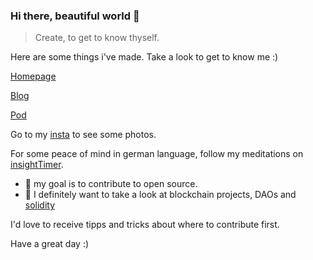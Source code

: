 ### Hi there, beautiful world 👋

> Create, to get to know thyself. 

Here are some things i've made. Take a look to get to know me :)

[Homepage](http://jolo.media/)

[Blog](http://jolo.media/blog/)

[Pod](https://www.youtube.com/watch?v=UjJ6SzHzlDo)

Go to my [insta](https://www.instagram.com/jolo_ono/) to see some photos.

For some peace of mind in german language, follow my meditations on [insightTimer](https://insighttimer.com/jolo_ono).


- 🌱 my goal is to contribute to open source. 
- 🔭 I definitely want to take a look at blockchain projects, DAOs and [solidity](https://soliditylang.org/)

I'd love to receive tipps and tricks about where to contribute first.

Have a great day :)

<!--
**joloono/joloono** is a ✨ _special_ ✨ repository because its `README.md` (this file) appears on your GitHub profile.

Here are some ideas to get you started:

- 🔭 I’m currently working on ...
- 🌱 I’m currently learning ...
- 👯 I’m looking to collaborate on ...
- 🤔 I’m looking for help with ...
- 💬 Ask me about ...
- 📫 How to reach me: ...
- 😄 Pronouns: ...
- ⚡ Fun fact: ...
-->
